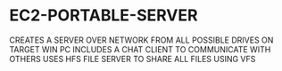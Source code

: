 # EC2-PORTABLE-SERVER
CREATES A SERVER OVER NETWORK FROM ALL POSSIBLE DRIVES ON TARGET WIN PC
INCLUDES A CHAT CLIENT TO COMMUNICATE WITH OTHERS 
USES HFS FILE SERVER TO SHARE ALL FILES USING VFS 

